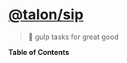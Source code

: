<!-- Generated by @talon/sip. Update this documentation by updating the source code. -->

# [@talon/sip](https://github.com/talon/javascript-registry/tree/master/packages/sip)

> 🥤 gulp tasks for great good

**Table of Contents**

<!-- toc -->

<!-- tocstop -->
